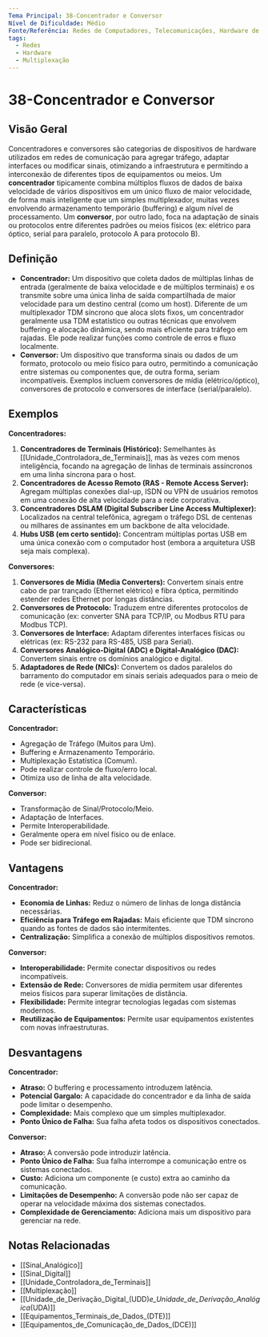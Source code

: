 ```yaml
---
Tema Principal: 38-Concentrador e Conversor
Nível de Dificuldade: Médio
Fonte/Referência: Redes de Computadores, Telecomunicações, Hardware de Rede
tags:
  - Redes
  - Hardware
  - Multiplexação
---
```


# 38-Concentrador e Conversor

## Visão Geral

Concentradores e conversores são categorias de dispositivos de hardware utilizados em redes de comunicação para agregar tráfego, adaptar interfaces ou modificar sinais, otimizando a infraestrutura e permitindo a interconexão de diferentes tipos de equipamentos ou meios. Um **concentrador** tipicamente combina múltiplos fluxos de dados de baixa velocidade de vários dispositivos em um único fluxo de maior velocidade, de forma mais inteligente que um simples multiplexador, muitas vezes envolvendo armazenamento temporário (buffering) e algum nível de processamento. Um **conversor**, por outro lado, foca na adaptação de sinais ou protocolos entre diferentes padrões ou meios físicos (ex: elétrico para óptico, serial para paralelo, protocolo A para protocolo B).

## Definição

*   **Concentrador:** Um dispositivo que coleta dados de múltiplas linhas de entrada (geralmente de baixa velocidade e de múltiplos terminais) e os transmite sobre uma única linha de saída compartilhada de maior velocidade para um destino central (como um host). Diferente de um multiplexador TDM síncrono que aloca slots fixos, um concentrador geralmente usa TDM estatístico ou outras técnicas que envolvem buffering e alocação dinâmica, sendo mais eficiente para tráfego em rajadas. Ele pode realizar funções como controle de erros e fluxo localmente.
*   **Conversor:** Um dispositivo que transforma sinais ou dados de um formato, protocolo ou meio físico para outro, permitindo a comunicação entre sistemas ou componentes que, de outra forma, seriam incompatíveis. Exemplos incluem conversores de mídia (elétrico/óptico), conversores de protocolo e conversores de interface (serial/paralelo).

## Exemplos

**Concentradores:**
1.  **Concentradores de Terminais (Histórico):** Semelhantes às [[Unidade_Controladora_de_Terminais]], mas às vezes com menos inteligência, focando na agregação de linhas de terminais assíncronos em uma linha síncrona para o host.
2.  **Concentradores de Acesso Remoto (RAS - Remote Access Server):** Agregam múltiplas conexões dial-up, ISDN ou VPN de usuários remotos em uma conexão de alta velocidade para a rede corporativa.
3.  **Concentradores DSLAM (Digital Subscriber Line Access Multiplexer):** Localizados na central telefônica, agregam o tráfego DSL de centenas ou milhares de assinantes em um backbone de alta velocidade.
4.  **Hubs USB (em certo sentido):** Concentram múltiplas portas USB em uma única conexão com o computador host (embora a arquitetura USB seja mais complexa).

**Conversores:**
1.  **Conversores de Mídia (Media Converters):** Convertem sinais entre cabo de par trançado (Ethernet elétrico) e fibra óptica, permitindo estender redes Ethernet por longas distâncias.
2.  **Conversores de Protocolo:** Traduzem entre diferentes protocolos de comunicação (ex: converter SNA para TCP/IP, ou Modbus RTU para Modbus TCP).
3.  **Conversores de Interface:** Adaptam diferentes interfaces físicas ou elétricas (ex: RS-232 para RS-485, USB para Serial).
4.  **Conversores Analógico-Digital (ADC) e Digital-Analógico (DAC):** Convertem sinais entre os domínios analógico e digital.
5.  **Adaptadores de Rede (NICs):** Convertem os dados paralelos do barramento do computador em sinais seriais adequados para o meio de rede (e vice-versa).

## Características

**Concentrador:**
*   Agregação de Tráfego (Muitos para Um).
*   Buffering e Armazenamento Temporário.
*   Multiplexação Estatística (Comum).
*   Pode realizar controle de fluxo/erro local.
*   Otimiza uso de linha de alta velocidade.

**Conversor:**
*   Transformação de Sinal/Protocolo/Meio.
*   Adaptação de Interfaces.
*   Permite Interoperabilidade.
*   Geralmente opera em nível físico ou de enlace.
*   Pode ser bidirecional.

## Vantagens

**Concentrador:**
*   **Economia de Linhas:** Reduz o número de linhas de longa distância necessárias.
*   **Eficiência para Tráfego em Rajadas:** Mais eficiente que TDM síncrono quando as fontes de dados são intermitentes.
*   **Centralização:** Simplifica a conexão de múltiplos dispositivos remotos.

**Conversor:**
*   **Interoperabilidade:** Permite conectar dispositivos ou redes incompatíveis.
*   **Extensão de Rede:** Conversores de mídia permitem usar diferentes meios físicos para superar limitações de distância.
*   **Flexibilidade:** Permite integrar tecnologias legadas com sistemas modernos.
*   **Reutilização de Equipamentos:** Permite usar equipamentos existentes com novas infraestruturas.

## Desvantagens

**Concentrador:**
*   **Atraso:** O buffering e processamento introduzem latência.
*   **Potencial Gargalo:** A capacidade do concentrador e da linha de saída pode limitar o desempenho.
*   **Complexidade:** Mais complexo que um simples multiplexador.
*   **Ponto Único de Falha:** Sua falha afeta todos os dispositivos conectados.

**Conversor:**
*   **Atraso:** A conversão pode introduzir latência.
*   **Ponto Único de Falha:** Sua falha interrompe a comunicação entre os sistemas conectados.
*   **Custo:** Adiciona um componente (e custo) extra ao caminho da comunicação.
*   **Limitações de Desempenho:** A conversão pode não ser capaz de operar na velocidade máxima dos sistemas conectados.
*   **Complexidade de Gerenciamento:** Adiciona mais um dispositivo para gerenciar na rede.

## Notas Relacionadas

*   [[Sinal_Analógico]]
*   [[Sinal_Digital]]
*   [[Unidade_Controladora_de_Terminais]]
*   [[Multiplexação]]
*   [[Unidade_de_Derivação_Digital_(UDD)_e_Unidade_de_Derivação_Analógica_(UDA)]]
*   [[Equipamentos_Terminais_de_Dados_(DTE)]]
*   [[Equipamentos_de_Comunicação_de_Dados_(DCE)]]

